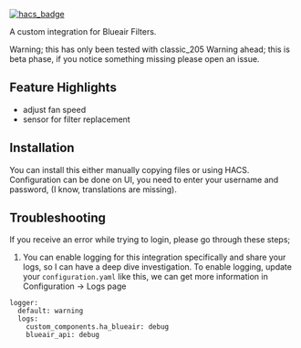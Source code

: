 [![hacs_badge](https://img.shields.io/badge/HACS-Default-41BDF5.svg?style=for-the-badge)](https://github.com/hacs/integration)

A custom integration for Blueair Filters.

Warning; this has only been tested with classic_205
Warning ahead; this is beta phase, if you notice something missing please open an issue.

## Feature Highlights ##
- adjust fan speed
- sensor for filter replacement

## Installation ##
You can install this either manually copying files or using HACS. Configuration can be done on UI, you need to enter your username and password, (I know, translations are missing).

## Troubleshooting ##
If you receive an error while trying to login, please go through these steps;
1. You can enable logging for this integration specifically and share your logs, so I can have a deep dive investigation. To enable logging, update your `configuration.yaml` like this, we can get more information in Configuration -> Logs page
```
logger:
  default: warning
  logs:
    custom_components.ha_blueair: debug
    blueair_api: debug
```

